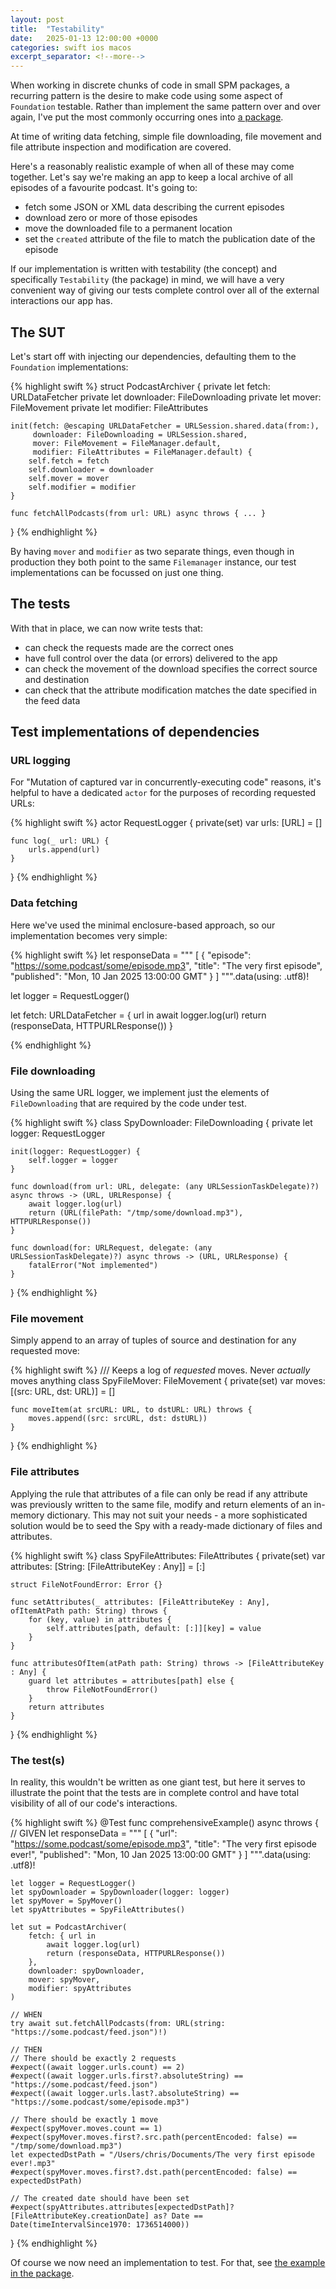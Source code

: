 ```yaml
---
layout: post
title:  "Testability"
date:   2025-01-13 12:00:00 +0000
categories: swift ios macos
excerpt_separator: <!--more-->
---
```


When working in discrete chunks of code in small SPM packages, a recurring pattern is the desire to make code using some aspect of `Foundation` testable. Rather than implement the same pattern over and over again, I've put the most commonly occurring ones into [a package][1].

<!--more-->

At time of writing data fetching, simple file downloading, file movement and file attribute inspection and modification are covered.

Here's a reasonably realistic example of when all of these may come together. Let's say we're making an app to keep a local archive of all episodes of a favourite podcast. It's going to:

 * fetch some JSON or XML data describing the current episodes
 * download zero or more of those episodes
 * move the downloaded file to a permanent location
 * set the `created` attribute of the file to match the publication date of the episode
 
If our implementation is written with testability (the concept) and specifically `Testability` (the package) in mind, we will have a very convenient way of giving our tests complete control over all of the external interactions our app has.

## The SUT

Let's start off with injecting our dependencies, defaulting them to the `Foundation` implementations:

{% highlight swift %}
struct PodcastArchiver {
    private let fetch: URLDataFetcher
    private let downloader: FileDownloading
    private let mover: FileMovement
    private let modifier: FileAttributes
    
    init(fetch: @escaping URLDataFetcher = URLSession.shared.data(from:),
         downloader: FileDownloading = URLSession.shared,
         mover: FileMovement = FileManager.default,
         modifier: FileAttributes = FileManager.default) {
        self.fetch = fetch
        self.downloader = downloader
        self.mover = mover
        self.modifier = modifier         
    }
    
    func fetchAllPodcasts(from url: URL) async throws { ... }
}
{% endhighlight %}

By having `mover` and `modifier` as two separate things, even though in production they both point to the same `Filemanager` instance, our test implementations can be focussed on just one thing.

## The tests

With that in place, we can now write tests that:

 * can check the requests made are the correct ones
 * have full control over the data (or errors) delivered to the app
 * can check the movement of the download specifies the correct source and destination
 * can check that the attribute modification matches the date specified in the feed data
 
## Test implementations of dependencies

### URL logging

For "Mutation of captured var in concurrently-executing code" reasons, it's helpful to have a dedicated `actor` for the purposes of recording requested URLs:

{% highlight swift %}
actor RequestLogger {
    private(set) var urls: [URL] = []

    func log(_ url: URL) {
        urls.append(url)
    }
}
{% endhighlight %}

### Data fetching

Here we've used the minimal enclosure-based approach, so our implementation becomes very simple:

{% highlight swift %}
let responseData = """
    [
      {
        "episode": "https://some.podcast/some/episode.mp3",
        "title": "The very first episode",
        "published": "Mon, 10 Jan 2025 13:00:00 GMT"
      }
    ]
    """.data(using: .utf8)!

let logger = RequestLogger()

let fetch: URLDataFetcher = { url in
    await logger.log(url)
    return (responseData, HTTPURLResponse())
}
        
{% endhighlight %}

### File downloading

Using the same URL logger, we implement just the elements of `FileDownloading` that are required by the code under test.

{% highlight swift %}
class SpyDownloader: FileDownloading {
    private let logger: RequestLogger

    init(logger: RequestLogger) {
        self.logger = logger
    }

    func download(from url: URL, delegate: (any URLSessionTaskDelegate)?) async throws -> (URL, URLResponse) {
        await logger.log(url)
        return (URL(filePath: "/tmp/some/download.mp3"), HTTPURLResponse())
    }

    func download(for: URLRequest, delegate: (any URLSessionTaskDelegate)?) async throws -> (URL, URLResponse) {
        fatalError("Not implemented")
    }
}
{% endhighlight %}

### File movement

Simply append to an array of tuples of source and destination for any requested move:

{% highlight swift %}
/// Keeps a log of *requested* moves. Never *actually* moves anything
class SpyFileMover: FileMovement {
    private(set) var moves: [(src: URL, dst: URL)] = []

    func moveItem(at srcURL: URL, to dstURL: URL) throws {
        moves.append((src: srcURL, dst: dstURL))
    }
}
{% endhighlight %}

### File attributes

Applying the rule that attributes of a file can only be read if any attribute was previously written to the same file, modify and return elements of an in-memory dictionary. This may not suit your needs - a more sophisticated solution would be to seed the Spy with a ready-made dictionary of files and attributes.

{% highlight swift %}
class SpyFileAttributes: FileAttributes {
    private(set) var attributes: [String: [FileAttributeKey : Any]] = [:]

    struct FileNotFoundError: Error {}

    func setAttributes(_ attributes: [FileAttributeKey : Any], ofItemAtPath path: String) throws {
        for (key, value) in attributes {
            self.attributes[path, default: [:]][key] = value
        }
    }
    
    func attributesOfItem(atPath path: String) throws -> [FileAttributeKey : Any] {
        guard let attributes = attributes[path] else {
            throw FileNotFoundError()
        }
        return attributes
    }
}
{% endhighlight %}

### The test(s)

In reality, this wouldn't be written as one giant test, but here it serves to illustrate the point that the tests are in complete control and have total visibility of all of our code's interactions.

{% highlight swift %}
@Test func comprehensiveExample() async throws {
    // GIVEN
    let responseData = """
    [
      {
        "url": "https://some.podcast/some/episode.mp3",
        "title": "The very first episode ever!",
        "published": "Mon, 10 Jan 2025 13:00:00 GMT"
      }
    ]
    """.data(using: .utf8)!

    let logger = RequestLogger()
    let spyDownloader = SpyDownloader(logger: logger)
    let spyMover = SpyMover()
    let spyAttributes = SpyFileAttributes()
    
    let sut = PodcastArchiver(
        fetch: { url in
            await logger.log(url)
            return (responseData, HTTPURLResponse())
        },
        downloader: spyDownloader,
        mover: spyMover,
        modifier: spyAttributes
    )

    // WHEN
    try await sut.fetchAllPodcasts(from: URL(string: "https://some.podcast/feed.json")!)

    // THEN
    // There should be exactly 2 requests
    #expect((await logger.urls.count) == 2)
    #expect((await logger.urls.first?.absoluteString) == "https://some.podcast/feed.json")
    #expect((await logger.urls.last?.absoluteString) == "https://some.podcast/some/episode.mp3")
    
    // There should be exactly 1 move
    #expect(spyMover.moves.count == 1)
    #expect(spyMover.moves.first?.src.path(percentEncoded: false) == "/tmp/some/download.mp3")
    let expectedDstPath = "/Users/chris/Documents/The very first episode ever!.mp3"
    #expect(spyMover.moves.first?.dst.path(percentEncoded: false) == expectedDstPath)
    
    // The created date should have been set
    #expect(spyAttributes.attributes[expectedDstPath]?[FileAttributeKey.creationDate] as? Date == Date(timeIntervalSince1970: 1736514000))
}
{% endhighlight %}

Of course we now need an implementation to test. For that, see [the example in the package][2].


[1]: https://github.com/ChrisLawther/Testability
[2]: https://github.com/ChrisLawther/Testability/blob/main/Tests/TestabilityTests/Comprehensive/PodcastArchiver.swift
